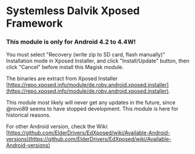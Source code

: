 # Systemless Dalvik Xposed Framework

### This module is only for Android 4.2 to 4.4W!

You must select "Recovery (write zip to SD card, flash manually)" Installation mode in Xposed Installer, and click "Install/Update" button, then click "Cancel" before install this Magisk module.

The binaries are extract from Xposed Installer [https://repo.xposed.info/module/de.robv.android.xposed.installer](https://repo.xposed.info/module/de.robv.android.xposed.installer).

This module most likely will never get any updates in the future, since @rovo89 seems to have stopped development. This module is here for historical reasons.

For other Android version, check the Wiki: [https://github.com/ElderDrivers/EdXposed/wiki/Available-Android-versions](https://github.com/ElderDrivers/EdXposed/wiki/Available-Android-versions)
